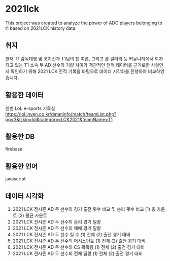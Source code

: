 # 2021lck
This project was created to analyze the power of ADC players belonging to t1 based on 2021LCK history data.

## 취지 
현재 T1 감독대행 및 코치진과 T1팀의 팬 여론, 그리고 롤 갤러리 등 커뮤니티에서 회자되고 있는 T1 소속 두 AD 선수의 기량 차이가 객관적인 전적 데이터를 근거로한 사실인지 확인하기 위해 
2021 LCK 전적 기록을 바탕으로 데이터 시각화를 진행하여 비교하였습니다. 

## 활용한 데이터 
인벤 LoL e-sports 기록실 
https://lol.inven.co.kr/dataninfo/match/teamList.php?pg=3&iskin=lol&category=LCK2021&teamName=T1

## 활용한 DB
firebase

## 활용한 언어
javascript 

## 데이터 시각화 
1) 2021 LCK 전시즌 AD 두 선수의 경기 출전 횟수 비교 및 승리 횟수 비교
  (1) 총 카운트
  (2) 평균 카운트
2) 2021 LCK 전시즌 AD 두 선수의 승리 경기 딜량
3) 2021 LCK 전시즌 AD 두 선수의 패배 경기 딜량
4) 2021 LCK 전시즌 AD 두 선수 킬 수
  (1) 전체
  (2) 출전 경기 대비
5) 2021 LCK 전시즌 AD 두 선수의 어시스던트
  (1) 전체
  (2) 출전 경기 대비
7) 2021 LCK 전시즌 AD 두 선수의 CS 획득량
  (1) 전체
  (2) 출전 경기 대비
9) 2021 LCK 전시즌 AD 두 선수의 전체 딜량
  (1) 전체
  (2) 출전 경기 대비
